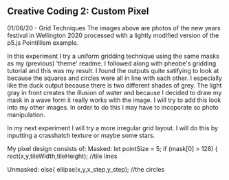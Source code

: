 ## Creative Coding 2: Custom Pixel

01/06/20 - Grid Techniques
The images above are photos of the new years festival in Wellington 2020 processed with a lightly modified version of the p5.js Pointillism example.

In this experiment I try a uniform gridding technique using the same masks as my (previous) 'theme' readme. I followed along with pheobe's gridding tutorial and this was my result. I found the outputs quite satifying to look at because the squares and circles were all in line with each other. I especially like the duck output because there is two different shades of grey. The light gray in front creates the illusion of water and because I decided to draw my mask in a wave form it really works with the image. I will try to add this look into my other images. In order to do this I may have to incoporate so photo manipulation.


In my next experiment I will try a more irregular grid layout. I will do this by inputting a crasshatch texture or maybe some stars.

My pixel design consists of:
Masked:
let pointSize = 5;
if (mask[0] > 128) {
rect(x,y,tileWidth,tileHeight); //tile lines

Unmasked:
else{
ellipse(x,y,x_step,y_step); //the circles






